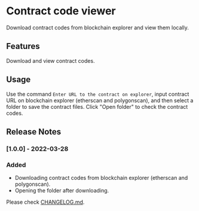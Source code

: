 # Contract code viewer 

Download contract codes from blockchain explorer and view them locally.

## Features

Download and view contract codes.

## Usage

Use the command `Enter URL to the contract on explorer`, input contract URL on blockchain explorer (etherscan and polygonscan), and then select a folder to save the contract files. Click "Open folder" to check the contract codes.

## Release Notes

### [1.0.0] - 2022-03-28

### Added
- Downloading contract codes from blockchain explorer (etherscan and polygonscan).
- Opening the folder after downloading.

Please check [CHANGELOG.md](./CHANGELOG.md).
